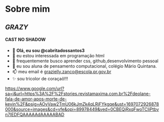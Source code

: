 # Sobre mim 
## *GRAZY*
#### CAST NO SHADOW
- 👋 **Olá, eu sou @cabritadossantos3**
- 👀 eu estou interessada em programação html
- 🌱 frequentemente busco aprender css, github,desenvolvimento pessoal
- 💞️ eu sou aluna de pensamento computacional, colégio Mário Quintana.
- 📫 meu email é grazielly.zanco@escola.pr.gov.br
- ✨ sou tricolor de coraçaõ!!!

https://www.google.com/url?sa=i&url=https%3A%2F%2Fstories.revistamaxima.com.br%2Fdeolane-fala-de-amor-apos-morte-de-kevin%2F&psig=AOvVaw2TmU06kJmZk4qLRjFYkgqe&ust=1697072926878000&source=images&cd=vfe&opi=89978449&ved=0CBEQjRxqFwoTCIiPtbvn7IEDFQAAAAAdAAAAABAD
